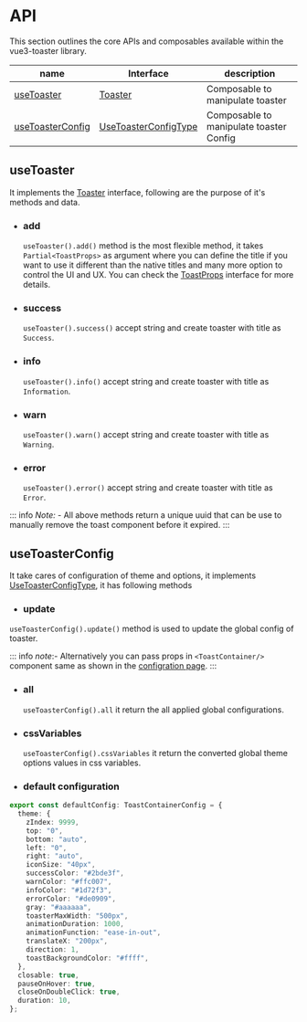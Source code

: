 # API
 This section outlines the core APIs and composables available within the vue3-toaster library.

| name                                  | Interface                                     | description                             |
| ------------------------------------- | --------------------------------------------- | --------------------------------------- |
| [useToaster](#usetoaster)             | [Toaster](/interfaces#toaster)                           | Composable to manipulate toaster        |
| [useToasterConfig](#usetoasterconfig) | [UseToasterConfigType](/interfaces#usetoasterconfigtype) | Composable to manipulate toaster Config |

## useToaster

It implements the [Toaster](/interfaces#toaster) interface, following are the purpose of it's methods and data.

- ### add
  `useToaster().add()` method is the most flexible method, it takes `Partial<ToastProps>` as argument where you can define the title if you want to use it different than the native titles and many more option to control the UI and UX. You can check the [ToastProps](/interfaces#toastprops) interface for more details.
- ### success
  `useToaster().success()` accept string and create toaster with title as `Success`.
- ### info
  `useToaster().info()` accept string and create toaster with title as `Information`.
- ### warn
  `useToaster().warn()` accept string and create toaster with title as `Warning`.
- ### error
  `useToaster().error()` accept string and create toaster with title as `Error`.

::: info
_*Note:*_ - All above methods return a unique uuid that can be use to manually remove the toast component before it expired.
:::
## useToasterConfig

It take cares of configuration of theme and options, it implements [UseToasterConfigType](/interfaces#usetoasterconfigtype), it has following methods

- ### update

`useToasterConfig().update()` method is used to update the global config of toaster.

::: info
_note_:- Alternatively you can pass props in `<ToastContainer/>` component same as shown in the [configration page](/configration#_2-using-toastcontainer-props).
:::
- ### all
  `useToasterConfig().all` it return the all applied global configurations.
- ### cssVariables
  `useToasterConfig().cssVariables` it return the converted global theme options values in css variables.
- ### default configuration

```ts
export const defaultConfig: ToastContainerConfig = {
  theme: {
    zIndex: 9999,
    top: "0",
    bottom: "auto",
    left: "0",
    right: "auto",
    iconSize: "40px",
    successColor: "#2bde3f",
    warnColor: "#ffc007",
    infoColor: "#1d72f3",
    errorColor: "#de0909",
    gray: "#aaaaaa",
    toasterMaxWidth: "500px",
    animationDuration: 1000,
    animationFunction: "ease-in-out",
    translateX: "200px",
    direction: 1,
    toastBackgroundColor: "#ffff",
  },
  closable: true,
  pauseOnHover: true,
  closeOnDoubleClick: true,
  duration: 10,
};
```